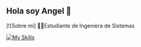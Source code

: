 ## Hola soy Angel 👋
[![Sobre mi]
👨‍🎓Estudiante de Ingeniera de Sistemas

[![My Skills](https://skillicons.dev/icons?i=java,html,css,ps,ai)](https://skillicons.dev)

